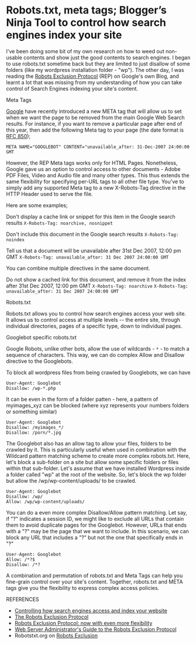 # Robots.txt, meta tags; Blogger’s Ninja Tool to control how search engines index your site

I've been doing some bit of my own research on how to weed out non-usable contents and show just the good contents to search engines. I began to use robots.txt sometime back but they are limited to just disallow of some folders (like my wordpress installation folder - "wp"). The other day, I was reading the <a href="http://googleblog.blogspot.com/2007/07/robots-exclusion-protocol-now-with-even.html">Robots Exclusion Protocol</a> (REP) on Google's own Blog, and learnt a lot that was missing from my understanding of how you can take control of Search Engines indexing your site's content.

Meta Tags

<a href="http://www.google.com/">Google</a> have recently introduced a new META tag that will allow us to set when we want the page to be removed from the main Google Web Search results. For instance, if you want to remove a particular page after end of this year, then add the following Meta tag to your page (the date format is <a href="http://www.ietf.org/rfc/rfc0850.txt">RFC 850</a>);

`META NAME="GOOGLEBOT" CONTENT="unavailable_after: 31-Dec-2007 24:00:00 GMT`

However, the REP Meta tags works only for  HTML Pages. Nonetheless, Google gave us an option to control access to other documents - Adobe PDF Files, Video and Audio file and many other types. This thus extends the same flexibility for specifying per-URL tags to all other file type. You've to simply add any supported Meta tag to a new X-Robots-Tag directive in the HTTP Header used to serve the file.

Here are some examples;

Don't display a cache link or snippet for this item in the Google search results
`X-Robots-Tag: noarchive, nosnippet`

Don't include this document in the Google search results
`X-Robots-Tag: noindex`

Tell us that a document will be unavailable after 31st Dec 2007, 12:00 pm GMT
`X-Robots-Tag: unavailable_after: 31 Dec 2007 24:00:00 GMT`

You can combine multiple directives in the same document.

Do not show a cached link for this document, and remove it from the index after 31st Dec 2007, 12:00 pm GMT
`X-Robots-Tag: noarchive`
`X-Robots-Tag: unavailable_after: 31 Dec 2007 24:00:00 GMT`

Robots.txt

Robots.txt allows you to control how search engines access your web site. It allows us to control access at multiple levels -- the entire site, through individual directories, pages of a specific type, down to individual pages.

Googlebot specific robots.txt

Google Robots, unlike other bots, allow the use of wildcards - `*` - to match a sequence of characters. This way, we can do complex Allow and Disallow directive to the Googlebots.

To block all wordpress files from being crawled by Googlebots, we can have

```
User-Agent: Googlebot
Disallow: /wp-*.php
```

It can be even in the form of a folder patten - here, a pattern of myimages_xyz can be blocked (where xyz represents your numbers folders or something similar)

```
User-Agent: Googlebot
Disallow: /myimages_*/
Disallow: /porn/*.jpg
```

The Googlebot also has an allow tag to allow your files, folders to be crawled by it. This is particularly useful when used in combination with the Wildcard pattern matching scheme to create more complex robots.txt. Here, let's block a sub-folder on a site but allow some specific folders or files within that sub-folder. Let's assume that we have installed Wordpress inside a folder called "wp" at the root of the website. So, let's block the wp folder but allow the /wp/wp-content/uploads/ to be crawled.

```
User-Agent: Googlebot
Disallow: /wp/
Allow: /wp/wp-content/uploads/
```

You can do a even more complex Disallow/Allow pattern matching. Let say, if "?" indicates a session ID, we might like to exclude all URLs that contain them to avoid duplicate pages for the Googlebot. However, URLs that ends with a "?" may be the page that we want to include. In this scenario, we can block any URL that includes a "?" but not the one that specifically ends in "?"

```
User-Agent: Googlebot
Allow: /*?$
Disallow: /*?
```

A combination and permutation of robots.txt and Meta Tags can help you fine-grain control over your site's content. Together, robots.txt and META tags give you the flexibility to express complex access policies.

REFERENCES

- <a href="http://googleblog.blogspot.com/2007/01/controlling-how-search-engines-access.html">Controlling how search engines access and index your website</a>
- <a href="http://googleblog.blogspot.com/2007/02/robots-exclusion-protocol.html">The Robots Exclusion Protocol</a>
- <a href="http://googleblog.blogspot.com/2007/07/robots-exclusion-protocol-now-with-even.html">Robots Exclusion Protocol: now with even more flexibility</a>
- <a href="http://www.robotstxt.org/wc/exclusion-admin.html">Web Server Administrator's Guide to the Robots Exclusion Protocol</a>
- Robotstxt.org on <a href="http://www.robotstxt.org/wc/exclusion.html">Robots Exclusion</a>